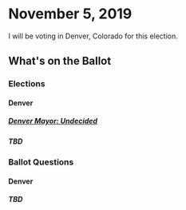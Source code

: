 # November 5, 2019

I will be voting in Denver, Colorado for this election.

## What's on the Ballot

### Elections

#### Denver

##### [Denver Mayor: Undecided](co/denver/mayor.md)

##### TBD

### Ballot Questions

#### Denver

##### TBD
